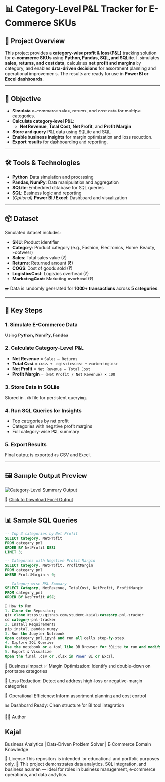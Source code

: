 # 📊 Category-Level P&L Tracker for E-Commerce SKUs

## 📌 Project Overview  
This project provides a **category-wise profit & loss (P&L)** tracking solution for **e-commerce SKUs** using **Python, Pandas, SQL, and SQLite**. It simulates **sales, returns, and cost data**, calculates **net profit and margins** by category, and enables **data-driven decisions** for assortment planning and operational improvements. The results are ready for use in **Power BI or Excel dashboards**.

---

## 🎯 Objective
- **Simulate** e-commerce sales, returns, and cost data for multiple categories.  
- **Calculate category-level P&L**:  
  - **Net Revenue**, **Total Cost**, **Net Profit**, and **Profit Margin**  
- **Store and query** P&L data using SQLite and SQL.  
- **Enable business insights** for margin optimization and loss reduction.  
- **Export results** for dashboarding and reporting.

---

## 🛠️ Tools & Technologies
- **Python**: Data simulation and processing  
- **Pandas, NumPy**: Data manipulation and aggregation  
- **SQLite**: Embedded database for SQL queries  
- **SQL**: Business logic and reporting  
- *(Optional)* **Power BI / Excel**: Dashboard and visualization

---

## 📦 Dataset
Simulated dataset includes:
- **SKU**: Product identifier  
- **Category**: Product category (e.g., Fashion, Electronics, Home, Beauty, Footwear)  
- **Sales**: Total sales value (₹)  
- **Returns**: Returned amount (₹)  
- **COGS**: Cost of goods sold (₹)  
- **LogisticsCost**: Logistics overhead (₹)  
- **MarketingCost**: Marketing overhead (₹)  

➡️ Data is randomly generated for **1000+ transactions** across **5 categories**.

---

## 🔎 Key Steps

### 1. Simulate E-Commerce Data
Using **Python, NumPy, Pandas**

### 2. Calculate Category-Level P&L
- **Net Revenue** = `Sales – Returns`  
- **Total Cost** = `COGS + LogisticsCost + MarketingCost`  
- **Net Profit** = `Net Revenue – Total Cost`  
- **Profit Margin** = `(Net Profit / Net Revenue) × 100`

### 3. Store Data in SQLite
Stored in `.db` file for persistent querying.

### 4. Run SQL Queries for Insights
- Top categories by net profit  
- Categories with negative profit margins  
- Full category-wise P&L summary

### 5. Export Results
Final output is exported as CSV and Excel.

---

## 🖼️ Sample Output Preview

![Category-Level Summary Output](output_preview.png)

📁 [Click to Download Excel Output](category_pnl_summary.xlsx)

---

## 📊 Sample SQL Queries

```sql
-- Top 3 categories by Net Profit
SELECT Category, NetProfit
FROM category_pnl
ORDER BY NetProfit DESC
LIMIT 3;

-- Categories with Negative Profit Margin
SELECT Category, NetProfit, ProfitMargin
FROM category_pnl
WHERE ProfitMargin < 0;

-- Category-wise P&L Summary
SELECT Category, NetRevenue, TotalCost, NetProfit, ProfitMargin
FROM category_pnl
ORDER BY NetProfit ASC;

🚀 How to Run
1. Clone the Repository
git clone https://github.com/student-kajal/category-pnl-tracker
cd category-pnl-tracker
2. Install Requirements
pip install pandas numpy
3. Run the Jupyter Notebook
Open category_pnl.ipynb and run all cells step-by-step.
4. Explore SQL Queries
Use the notebook or a tool like DB Browser for SQLite to run and modify SQL queries.
5. Export & Visualize
Open the final .csv or .xlsx in Power BI or Excel.
```
💼 Business Impact
✅ Margin Optimization: Identify and double-down on profitable categories

🚨 Loss Reduction: Detect and address high-loss or negative-margin categories

🧠 Operational Efficiency: Inform assortment planning and cost control

📊 Dashboard Ready: Clean structure for BI tool integration

👩‍💻 Author
## Kajal
Business Analytics | Data-Driven Problem Solver | E-Commerce Domain Knowledge

📜 License
This repository is intended for educational and portfolio purposes only.
🧠 This project demonstrates data analytics, SQL integration, and business acumen — ideal for roles in business management, e-commerce operations, and data analytics.
